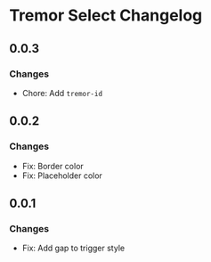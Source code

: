 # Tremor Select Changelog

## 0.0.3

### Changes

- Chore: Add `tremor-id`

## 0.0.2

### Changes

- Fix: Border color
- Fix: Placeholder color

## 0.0.1

### Changes

- Fix: Add gap to trigger style
